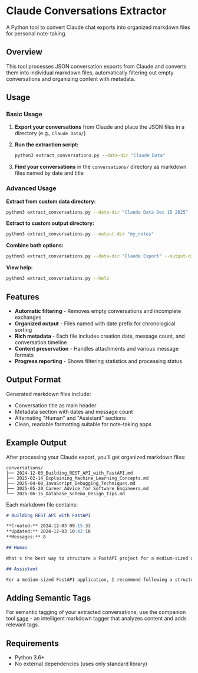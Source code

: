 # Claude Conversations Extractor

A Python tool to convert Claude chat exports into organized markdown files for personal note-taking.

## Overview

This tool processes JSON conversation exports from Claude and converts them into individual markdown files, automatically filtering out empty conversations and organizing content with metadata.

## Usage

### Basic Usage

1. **Export your conversations** from Claude and place the JSON files in a directory (e.g., `Claude Data/`)

2. **Run the extraction script:**
   ```bash
   python3 extract_conversations.py --data-dir "Claude Data"
   ```

3. **Find your conversations** in the `conversations/` directory as markdown files named by date and title

### Advanced Usage

**Extract from custom data directory:**
```bash
python3 extract_conversations.py --data-dir "Claude Data Dec 15 2025"
```

**Extract to custom output directory:**
```bash
python3 extract_conversations.py --output-dir "my_notes"
```

**Combine both options:**
```bash
python3 extract_conversations.py --data-dir "Claude Export" --output-dir "processed_conversations"
```

**View help:**
```bash
python3 extract_conversations.py --help
```

## Features

- **Automatic filtering** - Removes empty conversations and incomplete exchanges
- **Organized output** - Files named with date prefix for chronological sorting
- **Rich metadata** - Each file includes creation date, message count, and conversation timeline
- **Content preservation** - Handles attachments and various message formats
- **Progress reporting** - Shows filtering statistics and processing status

## Output Format

Generated markdown files include:
- Conversation title as main header
- Metadata section with dates and message count
- Alternating "Human" and "Assistant" sections
- Clean, readable formatting suitable for note-taking apps

## Example Output

After processing your Claude export, you'll get organized markdown files:

```
conversations/
├── 2024-12-03_Building_REST_API_with_FastAPI.md
├── 2025-02-14_Explaining_Machine_Learning_Concepts.md
├── 2025-04-08_JavaScript_Debugging_Techniques.md
├── 2025-05-20_Career_Advice_for_Software_Engineers.md
└── 2025-06-15_Database_Schema_Design_Tips.md
```

Each markdown file contains:
```markdown
# Building REST API with FastAPI

**Created:** 2024-12-03 09:15:33  
**Updated:** 2024-12-03 10:42:18  
**Messages:** 8

## Human

What's the best way to structure a FastAPI project for a medium-sized application?

## Assistant

For a medium-sized FastAPI application, I recommend following a structured approach...
```

## Adding Semantic Tags

For semantic tagging of your extracted conversations, use the companion tool [sage](https://github.com/marhaasa/sage) - an intelligent markdown tagger that analyzes content and adds relevant tags.

## Requirements

- Python 3.6+
- No external dependencies (uses only standard library)